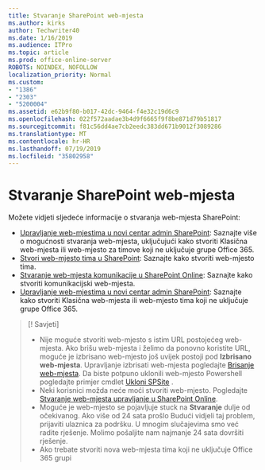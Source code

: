 ```yaml
---
title: Stvaranje SharePoint web-mjesta
ms.author: kirks
author: Techwriter40
ms.date: 1/16/2019
ms.audience: ITPro
ms.topic: article
ms.prod: office-online-server
ROBOTS: NOINDEX, NOFOLLOW
localization_priority: Normal
ms.custom:
- "1386"
- "2303"
- "5200004"
ms.assetid: e62b9f80-b017-42dc-9464-f4e32c19d6c9
ms.openlocfilehash: 022f572aadae3b4d9f6665f9f8be871d79b51817
ms.sourcegitcommit: f81c56dd4ae7cb2eedc383dd671b9012f3089286
ms.translationtype: MT
ms.contentlocale: hr-HR
ms.lasthandoff: 07/19/2019
ms.locfileid: "35802958"
---
```

# <a name="create-a-sharepoint-site"></a>Stvaranje SharePoint web-mjesta

Možete vidjeti sljedeće informacije o stvaranja web-mjesta SharePoint:
- [Upravljanje web-mjestima u novi centar admin SharePoint](https://docs.microsoft.com/sharepoint/manage-site-creation): Saznajte više o mogućnosti stvaranja web-mjesta, uključujući kako stvoriti Klasična web-mjesta ili web-mjesto za timove koji ne uključuje grupe Office 365.
- [Stvori web-mjesto tima u SharePoint](https://support.office.com/article/create-a-team-site-in-sharepoint-ef10c1e7-15f3-42a3-98aa-b5972711777d?ui=en-US&amp;rs=en-US&amp;ad=US): Saznajte kako stvoriti web-mjesto tima.
- [Stvaranje web-mjesta komunikacije u SharePoint Online](https://support.office.com/article/7fb44b20-a72f-4d2c-9173-fc8f59ba50eb): Saznajte kako stvoriti komunikacijski web-mjesta.
- [Upravljanje web-mjestima u novi centar admin SharePoint](https://docs.microsoft.com/sharepoint/manage-sites-in-new-admin-center#create-a-site): Saznajte kako stvoriti Klasična web-mjesta ili web-mjesto tima koji ne uključuje grupe Office 365.


  
> [! Savjeti]
> - Nije moguće stvoriti web-mjesto s istim URL postojećeg web-mjesta. Ako brišu web-mjesta i želimo da ponovno koristite URL, moguće je izbrisano web-mjesto još uvijek postoji pod **Izbrisano web-mjesta**. Upravljanje izbrisati web-mjesta pogledajte [Brisanje web-mjesta](https://docs.microsoft.com/sharepoint/manage-sites-in-new-admin-center#delete-a-site). Da biste potpuno uklonili web-mjesto Powershell pogledajte primjer cmdlet [Ukloni SPSite](https://docs.microsoft.com/sharepoint/manage-sites-in-new-admin-center#delete-a-site) .
> - Neki korisnici možda neće moći stvoriti web-mjesto. Pogledajte [Stvaranje web-mjesta upravljanje u SharePoint Online](https://docs.microsoft.com/sharepoint/manage-site-creation).
> - Moguće je web-mjesto se pojavljuje stuck na **Stvaranje** dulje od očekivanog. Ako više od 24 sata prošlo Budući vidjeli taj problem, prijaviti ulaznica za podršku. U mnogim slučajevima smo već radite rješenje. Molimo pošaljite nam najmanje 24 sata dovršiti rješenje.
> - Ako trebate stvoriti nova web-mjesta tima koji ne uključuje Office 365 grupi 


